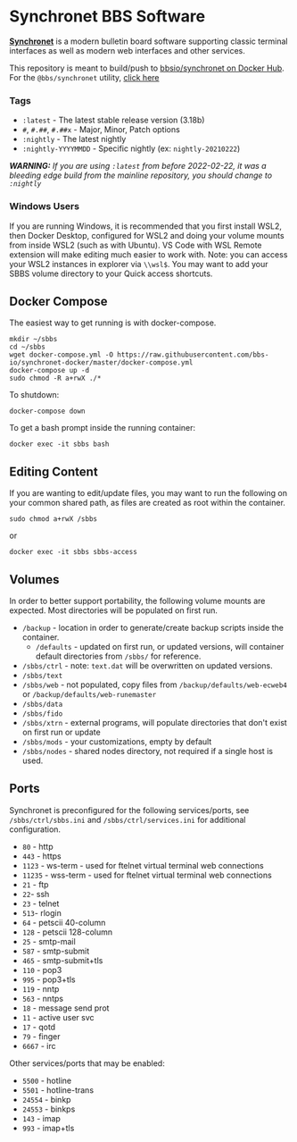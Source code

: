 # Synchronet BBS Software

**[Synchronet](http://wiki.synchro.net/)** is a modern bulletin board software supporting classic terminal interfaces as well as modern web interfaces and other services.

This repository is meant to build/push to [bbsio/synchronet on Docker Hub](https://hub.docker.com/repository/docker/bbsio/synchronet).
For the `@bbs/synchronet` utility, [click here](https://github.com/bbs-io/synchronet-docker-util)

### Tags

- `:latest` - The latest stable release version (3.18b)
- `#`, `#.##`, `#.##x` - Major, Minor, Patch options
- `:nightly` - The latest nightly
- `:nightly-YYYYMMDD` - Specific nightly (ex: `nightly-20210222`)

***WARNING:** If you are using `:latest` from before 2022-02-22, it was a bleeding edge build from the mainline repository, you should change to `:nightly`*

### Windows Users

If you are running Windows, it is recommended that you first install WSL2, then Docker Desktop, configured for WSL2 and doing your volume mounts from inside WSL2 (such as with Ubuntu).  VS Code with WSL Remote extension will make editing much easier to work with.  Note: you can access your WSL2 instances in explorer via `\\wsl$`.  You may want to add your SBBS volume directory to your Quick access shortcuts.

## Docker Compose

The easiest way to get running is with docker-compose.

    mkdir ~/sbbs
    cd ~/sbbs
    wget docker-compose.yml -O https://raw.githubusercontent.com/bbs-io/synchronet-docker/master/docker-compose.yml
    docker-compose up -d
    sudo chmod -R a+rwX ./*

To shutdown:

    docker-compose down

To get a bash prompt inside the running container:

    docker exec -it sbbs bash

## Editing Content

If you are wanting to edit/update files, you may want to run the following on your common shared path, as files are created as root within the container.

```
sudo chmod a+rwX /sbbs
```

or

```
docker exec -it sbbs sbbs-access
```

## Volumes

In order to better support portability, the following volume mounts are expected.  Most directories will be populated on first run.

- `/backup` - location in order to generate/create backup scripts inside the container.
  - `/defaults` - updated on first run, or updated versions, will container default directories from `/sbbs/` for reference.
- `/sbbs/ctrl` - note: `text.dat` will be overwritten on updated versions.
- `/sbbs/text`
- `/sbbs/web` - not populated, copy files from `/backup/defaults/web-ecweb4` or `/backup/defaults/web-runemaster`
- `/sbbs/data`
- `/sbbs/fido`
- `/sbbs/xtrn` - external programs, will populate directories that don't exist on first run or update
- `/sbbs/mods` - your customizations, empty by default
- `/sbbs/nodes` - shared nodes directory, not required if a single host is used.

## Ports

Synchronet is preconfigured for the following services/ports, see `/sbbs/ctrl/sbbs.ini` and `/sbbs/ctrl/services.ini` for additional configuration.

- `80` - http
- `443` -  https
- `1123` - ws-term - used for ftelnet virtual terminal web connections
-  `11235` - wss-term - used for ftelnet virtual terminal web connections
-  `21` -  ftp
- `22`-  ssh
- `23` - telnet
- `513`-  rlogin
-  `64` - petscii 40-column
-  `128` - petscii 128-column
- `25` - smtp-mail
- `587` - smtp-submit
- `465` - smtp-submit+tls
- `110` - pop3
- `995` - pop3+tls
- `119` - nntp
- `563` - nntps
- `18` - message send prot
- `11` - active user svc
- `17` - qotd
- `79` - finger
- `6667` - irc

Other services/ports that may be enabled:

- `5500` - hotline
- `5501` - hotline-trans
- `24554` - binkp
- `24553` - binkps
- `143` - imap
- `993` - imap+tls
